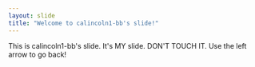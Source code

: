 ```yaml
---
layout: slide
title: "Welcome to calincoln1-bb's slide!"
---
```

This is calincoln1-bb's slide. It's MY slide. DON'T TOUCH IT.
Use the left arrow to go back!